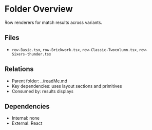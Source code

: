 # Folder Overview

Row renderers for match results across variants.

## Files

- `row-Basic.tsx`, `row-Brickwork.tsx`, `row-Classic-Twocolumn.tsx`, `row-Sixers-thunder.tsx`

## Relations

- Parent folder: [../readMe.md](../readMe.md)
- Key dependencies: uses layout sections and primitives
- Consumed by: results displays

## Dependencies

- Internal: none
- External: React
